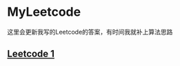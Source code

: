 # MyLeetcode
这里会更新我写的Leetcode的答案，有时间我就补上算法思路<br> 
## [Leetcode 1](https://github.com/yuweiming70/MyLeetcode/blob/master/answer/Leetcode_1.md)  <br> 

